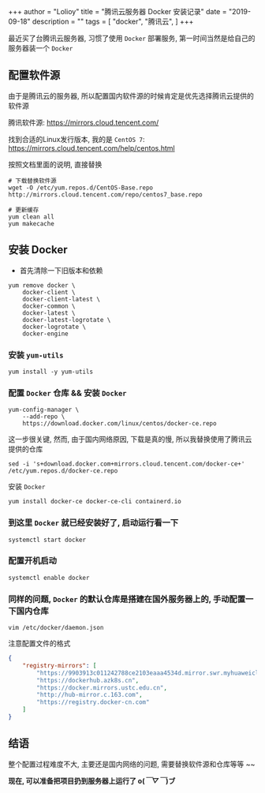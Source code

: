 +++
author = "Lolioy"
title = "腾讯云服务器 Docker 安装记录"
date = "2019-09-18"
description = ""
tags = [
    "docker",
    "腾讯云",
]
+++

<!--more-->

最近买了台腾讯云服务器, 习惯了使用 `Docker` 部署服务, 第一时间当然是给自己的服务器装一个 `Docker`

## 配置软件源

由于是腾讯云的服务器, 所以配置国内软件源的时候肯定是优先选择腾讯云提供的软件源

腾讯软件源: https://mirrors.cloud.tencent.com/

找到合适的Linux发行版本, 我的是 `CentOS 7`: https://mirrors.cloud.tencent.com/help/centos.html

按照文档里面的说明, 直接替换

```shell
# 下载替换软件源
wget -O /etc/yum.repos.d/CentOS-Base.repo http://mirrors.cloud.tencent.com/repo/centos7_base.repo

# 更新缓存
yum clean all
yum makecache
```

## 安装 Docker

- 首先清除一下旧版本和依赖

```shell
yum remove docker \
    docker-client \
    docker-client-latest \
    docker-common \
    docker-latest \
    docker-latest-logrotate \
    docker-logrotate \
    docker-engine
```

### 安装 `yum-utils`

```shell
yum install -y yum-utils
```

### 配置 `Docker` 仓库 && 安装 `Docker`

```shell
yum-config-manager \
    --add-repo \
    https://download.docker.com/linux/centos/docker-ce.repo
```

这一步很关键, 然而, 由于国内网络原因, 下载是真的慢, 所以我替换使用了腾讯云提供的仓库

```shell
sed -i 's+download.docker.com+mirrors.cloud.tencent.com/docker-ce+' /etc/yum.repos.d/docker-ce.repo
```

安装 `Docker`

```shell
yum install docker-ce docker-ce-cli containerd.io
```

### 到这里 `Docker` 就已经安装好了, 启动运行看一下

```shell
systemctl start docker
```

### 配置开机启动

```shell
systemctl enable docker
```

### 同样的问题, `Docker` 的默认仓库是搭建在国外服务器上的, 手动配置一下国内仓库

```shell
vim /etc/docker/daemon.json
```

注意配置文件的格式

```json
{
	"registry-mirrors": [
		"https://9903913c011242788ce2103eaaa4534d.mirror.swr.myhuaweicloud.com",
		"https://dockerhub.azk8s.cn",
		"https://docker.mirrors.ustc.edu.cn",
		"http://hub-mirror.c.163.com",
		"https://registry.docker-cn.com"
	]
}
```

## 结语

整个配置过程难度不大, 主要还是国内网络的问题, 需要替换软件源和仓库等等 ~~

**现在, 可以准备把项目扔到服务器上运行了 o(*￣▽￣*)ブ**